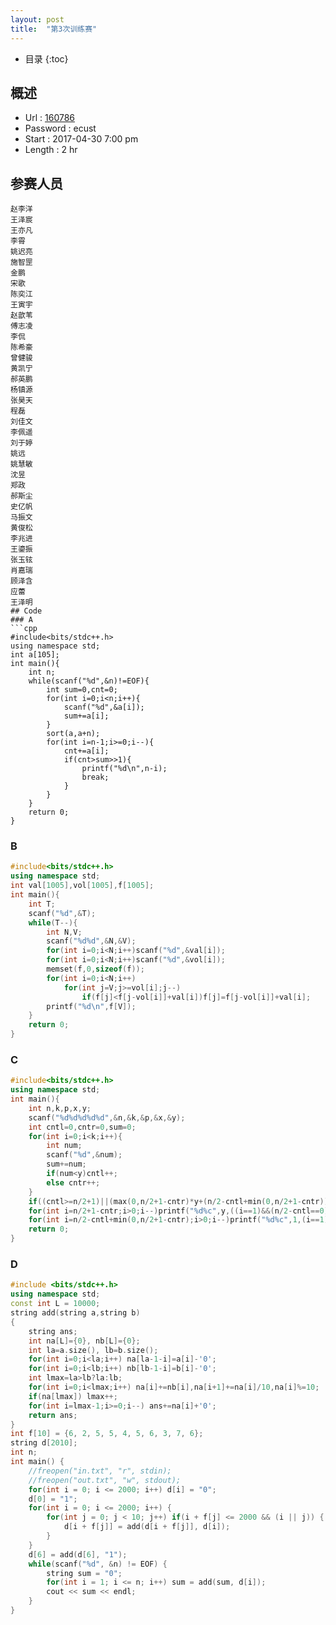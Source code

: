 ```yaml
---
layout: post
title:  "第3次训练赛"
---
```

* 目录
{:toc}

## 概述
- Url : [160786](https://vjudge.net/contest/160786)
- Password : ecust
- Start : 2017-04-30 7:00 pm
- Length : 2 hr



## 参赛人员
```
赵李洋
王泽宸
王亦凡
李霄
姚迟亮
施智罡
金鹏
宋歌
陈奕江
王寅宇
赵歆苇
傅志凌
李侃
陈希豪
曾健骏
黄凯宁
郝英鹏
杨镇源
张昊天
程磊
刘佳文
李佩遥
刘于婷
姚远
姚慧敏
沈昱
郑政
郝斯尘
史亿帆
马振文
黄俊松
李兆进
王鎏振
张玉铉
肖嘉瑞
顾泽含
应蕾
王泽明
## Code
### A
```cpp
#include<bits/stdc++.h>
using namespace std;
int a[105];
int main(){
    int n;
    while(scanf("%d",&n)!=EOF){
        int sum=0,cnt=0;
        for(int i=0;i<n;i++){
            scanf("%d",&a[i]);
            sum+=a[i];
        }
        sort(a,a+n);
        for(int i=n-1;i>=0;i--){
            cnt+=a[i];
            if(cnt>sum>>1){
                printf("%d\n",n-i);
                break;
            }
        }
    }
    return 0;
}
```
### B
```cpp
#include<bits/stdc++.h>
using namespace std;
int val[1005],vol[1005],f[1005];
int main(){
    int T;
    scanf("%d",&T);
    while(T--){
        int N,V;
        scanf("%d%d",&N,&V);
        for(int i=0;i<N;i++)scanf("%d",&val[i]);
        for(int i=0;i<N;i++)scanf("%d",&vol[i]);
        memset(f,0,sizeof(f));
        for(int i=0;i<N;i++)
            for(int j=V;j>=vol[i];j--)
                if(f[j]<f[j-vol[i]]+val[i])f[j]=f[j-vol[i]]+val[i];
        printf("%d\n",f[V]);
    }
    return 0;
}
```
### C
```cpp
#include<bits/stdc++.h>
using namespace std;
int main(){
    int n,k,p,x,y;
    scanf("%d%d%d%d%d",&n,&k,&p,&x,&y);
    int cntl=0,cntr=0,sum=0;
    for(int i=0;i<k;i++){
        int num;
        scanf("%d",&num);
        sum+=num;
        if(num<y)cntl++;
        else cntr++;
    }
    if((cntl>=n/2+1)||(max(0,n/2+1-cntr)*y+(n/2-cntl+min(0,n/2+1-cntr))+sum>x)){printf("-1\n");return 0;}
    for(int i=n/2+1-cntr;i>0;i--)printf("%d%c",y,((i==1)&&(n/2-cntl==0))?'\n':' ');
    for(int i=n/2-cntl+min(0,n/2+1-cntr);i>0;i--)printf("%d%c",1,(i==1)?'\n':' ');
    return 0;
}
```

### D
```cpp
#include <bits/stdc++.h>
using namespace std;
const int L = 10000;
string add(string a,string b)
{
    string ans;
    int na[L]={0}, nb[L]={0};
    int la=a.size(), lb=b.size();
    for(int i=0;i<la;i++) na[la-1-i]=a[i]-'0';
    for(int i=0;i<lb;i++) nb[lb-1-i]=b[i]-'0';
    int lmax=la>lb?la:lb;
    for(int i=0;i<lmax;i++) na[i]+=nb[i],na[i+1]+=na[i]/10,na[i]%=10;
    if(na[lmax]) lmax++;
    for(int i=lmax-1;i>=0;i--) ans+=na[i]+'0';
    return ans;
}
int f[10] = {6, 2, 5, 5, 4, 5, 6, 3, 7, 6};
string d[2010];
int n;
int main() {
    //freopen("in.txt", "r", stdin);
    //freopen("out.txt", "w", stdout);
    for(int i = 0; i <= 2000; i++) d[i] = "0";
    d[0] = "1";
    for(int i = 0; i <= 2000; i++) {
        for(int j = 0; j < 10; j++) if(i + f[j] <= 2000 && (i || j)) {
            d[i + f[j]] = add(d[i + f[j]], d[i]);
        }
    }
    d[6] = add(d[6], "1");
    while(scanf("%d", &n) != EOF) {
        string sum = "0";
        for(int i = 1; i <= n; i++) sum = add(sum, d[i]);
        cout << sum << endl;
    }
}
```



